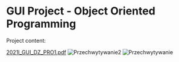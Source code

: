 # GUI Project - Object Oriented Programming
Project content:

[2021l_GUI_DZ_PRO1.pdf](https://github.com/alankaczmarzyk/Warehouses.java/files/8907538/2021l_GUI_DZ_PRO1.pdf)
![Przechwytywanie2](https://user-images.githubusercontent.com/76729568/226459129-ab5114b1-de02-447e-8ae4-3d61f7bdb038.PNG)
![Przechwytywanie](https://user-images.githubusercontent.com/76729568/226459152-b3c1ad85-eac5-4a55-92d5-eeb575a8825d.PNG)
